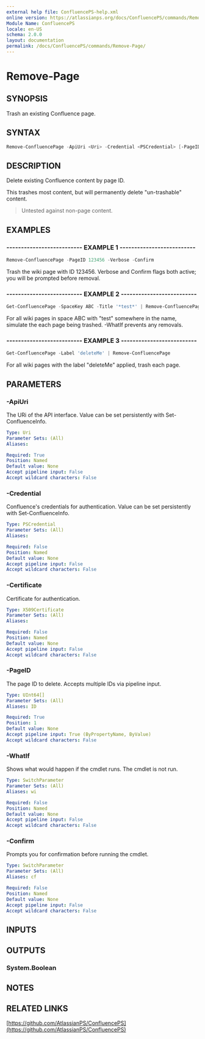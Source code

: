 ```yaml
---
external help file: ConfluencePS-help.xml
online version: https://atlassianps.org/docs/ConfluencePS/commands/Remove-Page/
Module Name: ConfluencePS
locale: en-US
schema: 2.0.0
layout: documentation
permalink: /docs/ConfluencePS/commands/Remove-Page/
---
```

# Remove-Page

## SYNOPSIS

Trash an existing Confluence page.

## SYNTAX

```powershell
Remove-ConfluencePage -ApiUri <Uri> -Credential <PSCredential> [-PageID] <UInt64[]> [-WhatIf] [-Confirm]
```

## DESCRIPTION

Delete existing Confluence content by page ID.

This trashes most content, but will permanently delete "un-trashable" content.

> Untested against non-page content.

## EXAMPLES

### -------------------------- EXAMPLE 1 --------------------------

```powershell
Remove-ConfluencePage -PageID 123456 -Verbose -Confirm
```

Trash the wiki page with ID 123456.
Verbose and Confirm flags both active; you will be prompted before removal.

### -------------------------- EXAMPLE 2 --------------------------

```powershell
Get-ConfluencePage -SpaceKey ABC -Title '*test*' | Remove-ConfluencePage -WhatIf
```

For all wiki pages in space ABC with "test" somewhere in the name,
simulate the each page being trashed. -WhatIf prevents any removals.

### -------------------------- EXAMPLE 3 --------------------------

```powershell
Get-ConfluencePage -Label 'deleteMe' | Remove-ConfluencePage
```

For all wiki pages with the label "deleteMe" applied, trash each page.

## PARAMETERS

### -ApiUri

The URi of the API interface.
Value can be set persistently with Set-ConfluenceInfo.

```yaml
Type: Uri
Parameter Sets: (All)
Aliases:

Required: True
Position: Named
Default value: None
Accept pipeline input: False
Accept wildcard characters: False
```

### -Credential

Confluence's credentials for authentication.
Value can be set persistently with Set-ConfluenceInfo.

```yaml
Type: PSCredential
Parameter Sets: (All)
Aliases:

Required: False
Position: Named
Default value: None
Accept pipeline input: False
Accept wildcard characters: False
```

### -Certificate

Certificate for authentication.

```yaml
Type: X509Certificate
Parameter Sets: (All)
Aliases:

Required: False
Position: Named
Default value: None
Accept pipeline input: False
Accept wildcard characters: False
```

### -PageID

The page ID to delete.
Accepts multiple IDs via pipeline input.

```yaml
Type: UInt64[]
Parameter Sets: (All)
Aliases: ID

Required: True
Position: 1
Default value: None
Accept pipeline input: True (ByPropertyName, ByValue)
Accept wildcard characters: False
```

### -WhatIf

Shows what would happen if the cmdlet runs.
The cmdlet is not run.

```yaml
Type: SwitchParameter
Parameter Sets: (All)
Aliases: wi

Required: False
Position: Named
Default value: None
Accept pipeline input: False
Accept wildcard characters: False
```

### -Confirm

Prompts you for confirmation before running the cmdlet.

```yaml
Type: SwitchParameter
Parameter Sets: (All)
Aliases: cf

Required: False
Position: Named
Default value: None
Accept pipeline input: False
Accept wildcard characters: False
```

## INPUTS

## OUTPUTS

### System.Boolean

## NOTES

## RELATED LINKS

[https://github.com/AtlassianPS/ConfluencePS](https://github.com/AtlassianPS/ConfluencePS)
